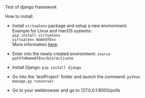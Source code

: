 Test of django framework

How to install:  
  - Install `virtualenv` package and setup a new environment.  
    Example for Linux and macOS systems:  
      `pip install virtualenv`  
      `virtualenv NameOfEnv`  
    More information [here](https://virtualenv.pypa.io/en/latest/).
    
  - Enter into the newly created environment: `source pathToNameOfEnv/bin/activate`
  
  - Install Django: `pip install django`
  
  - Go into the 'testProject' folder and launch the command: `python manage.py runserver`
  
  - Go to your webbrowser and go to 127.0.0.1:8000/polls
  
